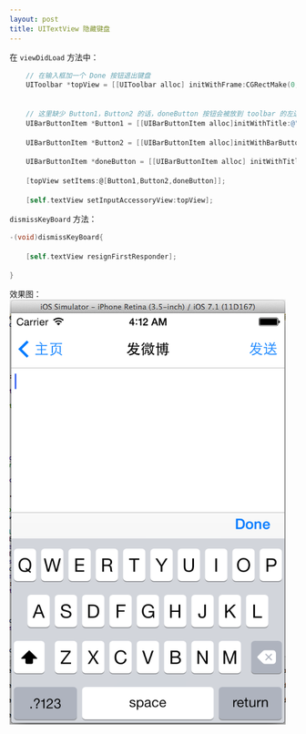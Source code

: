 ```yaml
---
layout: post
title: UITextView 隐藏键盘
---
```


在 `viewDidLoad` 方法中：

```Objective-C
    // 在输入框加一个 Done 按钮退出键盘
    UIToolbar *topView = [[UIToolbar alloc] initWithFrame:CGRectMake(0, 0, 320, 30)];

    
    // 这里缺少 Button1，Button2 的话，doneButton 按钮会被放到 toolbar 的左边
    UIBarButtonItem *Button1 = [[UIBarButtonItem alloc]initWithTitle:@"" style:UIBarButtonItemStyleBordered target:self action:nil];

    UIBarButtonItem *Button2 = [[UIBarButtonItem alloc]initWithBarButtonSystemItem:UIBarButtonSystemItemFlexibleSpace target:self action:nil];

    UIBarButtonItem *doneButton = [[UIBarButtonItem alloc] initWithTitle:@"Done" style:UIBarButtonItemStyleDone target:self action:@selector(dismissKeyBoard)];

    [topView setItems:@[Button1,Button2,doneButton]];

    [self.textView setInputAccessoryView:topView];
```

`dismissKeyBoard` 方法：

```Objective-C
-(void)dismissKeyBoard{

    [self.textView resignFirstResponder];

}
```

效果图：
![](https://github.com/JeOam/jeoam.github.io/blob/9483f32c6b660e86028da07b0dc06cc10efda52b/images/2014-05-10.png)